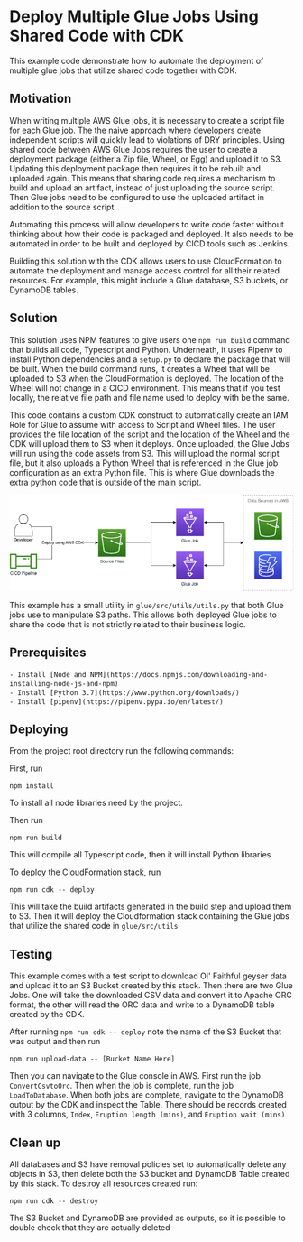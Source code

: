 # Deploy Multiple Glue Jobs Using Shared Code with CDK

This example code demonstrate how to automate the deployment of multiple glue jobs that utilize shared code together with CDK.

## Motivation

When writing multiple AWS Glue jobs, it is necessary to create a script file for each Glue job. The the naive approach where developers create independent scripts will quickly lead to violations of DRY principles. Using shared code between AWS Glue Jobs requires the user to create a deployment package (either a Zip file, Wheel, or Egg) and upload it to S3. Updating this deployment package then requires it to be rebuilt and uploaded again. This means that sharing code requires a mechanism to build and upload an artifact, instead of just uploading the source script. Then Glue jobs need to be configured to use the uploaded artifact in addition to the source script.

Automating this process will allow developers to write code faster without thinking about how their code is packaged and deployed. It also needs to be automated in order to be built and deployed by CICD tools such as Jenkins.

Building this solution with the CDK allows users to use CloudFormation to automate the deployment and manage access control for all their related resources. For example, this might include a Glue database, S3 buckets, or DynamoDB tables.

## Solution

This solution uses NPM features to give users one `npm run build` command that builds all code, Typescript and Python. Underneath, it uses Pipenv to install Python dependencies and a `setup.py` to declare the package that will be built. When the build command runs, it creates a Wheel that will be uploaded to S3 when the CloudFormation is deployed. The location of the Wheel will not change in a CICD environment. This means that if you test locally, the relative file path and file name used to deploy with be the same.

This code contains a custom CDK construct to automatically create an IAM Role for Glue to assume with access to Script and Wheel files. The user provides the file location of the script and the location of the Wheel and the CDK will upload them to S3 when it deploys. Once uploaded, the Glue Jobs will run using the code assets from S3. This will upload the normal script file, but it also uploads a Python Wheel that is referenced in the Glue job configuration as an extra Python file. This is where Glue downloads the extra python code that is outside of the main script.

![](assets/deploy-cdk-with-glue.drawio.png)

This example has a small utility in `glue/src/utils/utils.py` that both Glue jobs use to manipulate S3 paths. This allows both deployed Glue jobs to share the code that is not strictly related to their business logic.

## Prerequisites

    - Install [Node and NPM](https://docs.npmjs.com/downloading-and-installing-node-js-and-npm)
    - Install [Python 3.7](https://www.python.org/downloads/)
    - Install [pipenv](https://pipenv.pypa.io/en/latest/)

## Deploying

From the project root directory run the following commands:

First, run

```
npm install
```

To install all node libraries need by the project.

Then run

```
npm run build
```

This will compile all Typescript code, then it will install Python libraries

To deploy the CloudFormation stack, run

```
npm run cdk -- deploy
```

This will take the build artifacts generated in the build step and upload them to S3. Then it will deploy the Cloudformation stack containing the Glue jobs that utilize the shared code in `glue/src/utils`

## Testing

This example comes with a test script to download Ol' Faithful geyser data and upload it to an S3 Bucket created by this stack. Then there are two Glue Jobs. One will take the downloaded CSV data and convert it to Apache ORC format, the other will read the ORC data and write to a DynamoDB table created by the CDK.

After running `npm run cdk -- deploy` note the name of the S3 Bucket that was output and then run

```
npm run upload-data -- [Bucket Name Here]
```

Then you can navigate to the Glue console in AWS. First run the job `ConvertCsvtoOrc`. Then when the job is complete, run the job `LoadToDatabase`. When both jobs are complete, navigate to the DynamoDB output by the CDK and inspect the Table. There should be records created with 3 columns, `Index`, `Eruption length (mins)`, and `Eruption wait (mins)`

## Clean up

All databases and S3 have removal policies set to automatically delete any objects in S3, then delete both the S3 bucket and DynamoDB Table created by this stack. To destroy all resources created run:

```
npm run cdk -- destroy
```

The S3 Bucket and DynamoDB are provided as outputs, so it is possible to double check that they are actually deleted
